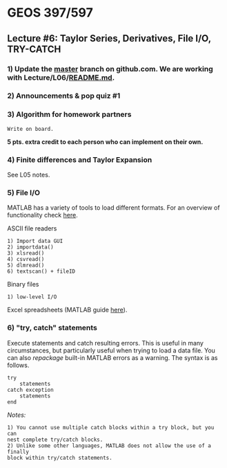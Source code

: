 # GEOS 397/597

## Lecture #6: Taylor Series, Derivatives, File I/O, TRY-CATCH

### 1) Update the [master](https://github.com/dylanmikesell/GEOS397) branch on github.com. We are working with Lecture/L06/[README.md](https://github.com/dylanmikesell/GEOS397/tree/master/Lecture/L06).

### 2) Announcements & pop quiz #1

### 3) Algorithm for homework partners

	Write on board.
	
__5 pts. extra credit to each person who can implement on their own.__

### 4) Finite differences and Taylor Expansion

See L05 notes.

### 5) File I/O

MATLAB has a variety of tools to load different formats. For an overview of functionality check [here](http://www.mathworks.com/help/matlab/data-import-and-export.html).

ASCII file readers

	1) Import data GUI
	2) importdata()
	3) xlsread()
	4) csvread()
	5) dlmread()
	6) textscan() + fileID

Binary files
	
	1) low-level I/O

Excel spreadsheets (MATLAB guide [here](http://www.mathworks.com/help/matlab/spreadsheets.html)).

### 6) "try, catch" statements

Execute statements and catch resulting errors. This is useful in many circumstances, but particularly useful when trying to load a data file. You can also _repackage_ built-in MATLAB errors as a warning. The syntax is as follows.

	try
   		statements
	catch exception
   		statements
	end

_Notes:_

	1) You cannot use multiple catch blocks within a try block, but you can 
	nest complete try/catch blocks.
	2) Unlike some other languages, MATLAB does not allow the use of a finally
	block within try/catch statements.
